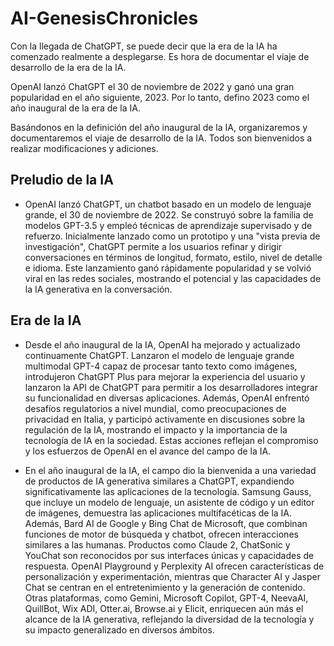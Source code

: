 # AI-GenesisChronicles

Con la llegada de ChatGPT, se puede decir que la era de la IA ha comenzado realmente a desplegarse. Es hora de documentar el viaje de desarrollo de la era de la IA.

OpenAI lanzó ChatGPT el 30 de noviembre de 2022 y ganó una gran popularidad en el año siguiente, 2023. Por lo tanto, defino 2023 como el año inaugural de la era de la IA.

Basándonos en la definición del año inaugural de la IA, organizaremos y documentaremos el viaje de desarrollo de la IA. Todos son bienvenidos a realizar modificaciones y adiciones.

## Preludio de la IA

- OpenAI lanzó ChatGPT, un chatbot basado en un modelo de lenguaje grande, el 30 de noviembre de 2022. Se construyó sobre la familia de modelos GPT-3.5 y empleó técnicas de aprendizaje supervisado y de refuerzo. Inicialmente lanzado como un prototipo y una "vista previa de investigación", ChatGPT permite a los usuarios refinar y dirigir conversaciones en términos de longitud, formato, estilo, nivel de detalle e idioma. Este lanzamiento ganó rápidamente popularidad y se volvió viral en las redes sociales, mostrando el potencial y las capacidades de la IA generativa en la conversación.

## Era de la IA

- Desde el año inaugural de la IA, OpenAI ha mejorado y actualizado continuamente ChatGPT. Lanzaron el modelo de lenguaje grande multimodal GPT-4 capaz de procesar tanto texto como imágenes, introdujeron ChatGPT Plus para mejorar la experiencia del usuario y lanzaron la API de ChatGPT para permitir a los desarrolladores integrar su funcionalidad en diversas aplicaciones. Además, OpenAI enfrentó desafíos regulatorios a nivel mundial, como preocupaciones de privacidad en Italia, y participó activamente en discusiones sobre la regulación de la IA, mostrando el impacto y la importancia de la tecnología de IA en la sociedad. Estas acciones reflejan el compromiso y los esfuerzos de OpenAI en el avance del campo de la IA.

- En el año inaugural de la IA, el campo dio la bienvenida a una variedad de productos de IA generativa similares a ChatGPT, expandiendo significativamente las aplicaciones de la tecnología. Samsung Gauss, que incluye un modelo de lenguaje, un asistente de código y un editor de imágenes, demuestra las aplicaciones multifacéticas de la IA. Además, Bard AI de Google y Bing Chat de Microsoft, que combinan funciones de motor de búsqueda y chatbot, ofrecen interacciones similares a las humanas. Productos como Claude 2, ChatSonic y YouChat son reconocidos por sus interfaces únicas y capacidades de respuesta. OpenAI Playground y Perplexity AI ofrecen características de personalización y experimentación, mientras que Character AI y Jasper Chat se centran en el entretenimiento y la generación de contenido. Otras plataformas, como Gemini, Microsoft Copilot, GPT-4, NeevaAI, QuillBot, Wix ADI, Otter.ai, Browse.ai y Elicit, enriquecen aún más el alcance de la IA generativa, reflejando la diversidad de la tecnología y su impacto generalizado en diversos ámbitos.
